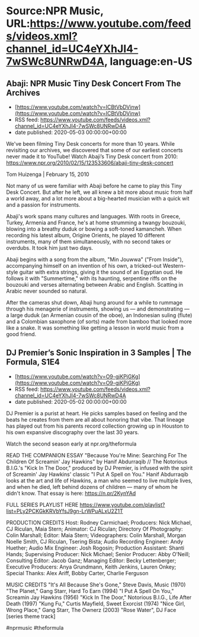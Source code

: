 # Source:NPR Music, URL:https://www.youtube.com/feeds/videos.xml?channel_id=UC4eYXhJI4-7wSWc8UNRwD4A, language:en-US

## Abaji: NPR Music Tiny Desk Concert From The Archives
 - [https://www.youtube.com/watch?v=ICBtVbDVinw](https://www.youtube.com/watch?v=ICBtVbDVinw)
 - RSS feed: https://www.youtube.com/feeds/videos.xml?channel_id=UC4eYXhJI4-7wSWc8UNRwD4A
 - date published: 2020-05-03 00:00:00+00:00

We've been filming Tiny Desk concerts for more than 10 years. While revisiting our archives, we discovered that some of our earliest concerts never made it to YouTube! 
Watch Abaji’s Tiny Desk concert from 2010: https://www.npr.org/2010/02/15/123533606/abaji-tiny-desk-concert

Tom Huizenga | February 15, 2010

Not many of us were familiar with Abaji before he came to play this Tiny Desk Concert. But after he left, we all knew a bit more about music from half a world away, and a lot more about a big-hearted musician with a quick wit and a passion for instruments.

Abaji's work spans many cultures and languages. With roots in Greece, Turkey, Armenia and France, he's at home strumming a twangy bouzouki, blowing into a breathy duduk or bowing a soft-toned kamancheh. When recording his latest album, Origine Orients, he played 10 different instruments, many of them simultaneously, with no second takes or overdubs. It took him just two days.

Abaji begins with a song from the album, "Min Jouwwa" ("From Inside"), accompanying himself on an invention of his own, a tricked-out Western-style guitar with extra strings, giving it the sound of an Egyptian oud. He follows it with "Summertime," with its haunting, serpentine riffs on the bouzouki and verses alternating between Arabic and English. Scatting in Arabic never sounded so natural.

After the cameras shut down, Abaji hung around for a while to rummage through his menagerie of instruments, showing us — and demonstrating — a large duduk (an Armenian cousin of the oboe), an Indonesian suling (flute) and a Colombian saxophone (of sorts) made from bamboo that looked more like a snake. It was something like getting a lesson in world music from a good friend.

## DJ Premier’s Sonic Inspiration in 3 Samples | The Formula, S1E4
 - [https://www.youtube.com/watch?v=O9-gjKPjGKg](https://www.youtube.com/watch?v=O9-gjKPjGKg)
 - RSS feed: https://www.youtube.com/feeds/videos.xml?channel_id=UC4eYXhJI4-7wSWc8UNRwD4A
 - date published: 2020-05-02 00:00:00+00:00

DJ Premier is a purist at heart. He picks samples based on feeling and the beats he creates from them are all about honoring that vibe. That lineage has played out from his parents record collection growing up in Houston to his own expansive discography over the last 30 years.

Watch the second season early at npr.org/theformula

READ THE COMPANION ESSAY
"Because You're Mine: Searching For The Children Of Screamin' Jay Hawkins" by Hanif Abdurraqib // The Notorious B.I.G.'s "Kick In The Door," produced by DJ Premier, is infused with the spirit of Screamin' Jay Hawkins' classic "I Put A Spell on You." Hanif Abdurraqib looks at the art and life of Hawkins, a man who seemed to live multiple lives, and when he died, left behind dozens of children — many of whom he didn't know. That essay is here: https://n.pr/2KynYAd

FULL SERIES PLAYLIST HERE
https://www.youtube.com/playlist?list=PLy2PCKGkKRVbYfsJ9gn-LrWPuALxU2Z1T

PRODUCTION CREDITS
Host: Rodney Carmichael; Producers: Nick Michael, CJ Riculan, Maia Stern; Animator: CJ Riculan; Directory Of Photography: Colin Marshall; Editor: Maia Stern; Videographers: Colin Marshall, Morgan Noelle Smith, CJ Riculan, Tsering Bista; Audio Recording Engineer: Andy Huether; Audio Mix Engineer: Josh Rogosin; Production Assistant: Shanti Hands; Supervising Producer: Nick Michael; Senior Producer: Abby O'Neill; Consulting Editor: Jacob Ganz; Managing Editor: Becky Lettenberger; Executive Producers: Anya Grundmann, Keith Jenkins, Lauren Onkey; Special Thanks: Alex Ariff, Bobby Carter, Charlie Ferguson

MUSIC CREDITS
"It's All Because She's Gone," Steve Davis, Music (1970)
"The Planet," Gang Starr, Hard To Earn (1994)
"I Put A Spell On You," Screamin Jay Hawkins (1956)
"Kick In The Door," Notorious B.I.G., Life After Death (1997)
"Kung Fu," Curtis Mayfield, Sweet Exorcist (1974)
"Nice Girl, Wrong Place," Gang Starr, The Ownerz (2003)
"Rose Water", DJ Face [series theme track]

#nprmusic #theformula

